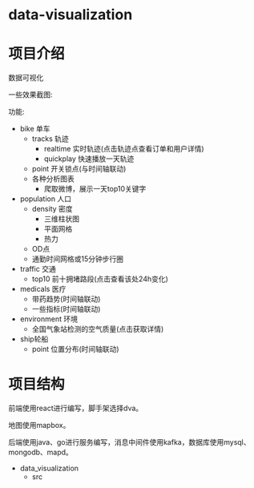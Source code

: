 # data-visualization
# 项目介绍
数据可视化

一些效果截图:

功能:
- bike 单车
    - tracks 轨迹
        - realtime 实时轨迹(点击轨迹点查看订单和用户详情)
        - quickplay 快速播放一天轨迹
    - point 开关锁点(与时间轴联动)
    - 各种分析图表
        - 爬取微博，展示一天top10关键字
- population 人口
    - density 密度
        - 三维柱状图
        - 平面网格
        - 热力
    - OD点
    - 通勤时间网格或15分钟步行圈
- traffic 交通
    - top10 前十拥堵路段(点击查看该处24h变化)
- medicals 医疗
    - 带药趋势(时间轴联动)
    - 一些指标(时间轴联动)
- environment 环境
    - 全国气象站检测的空气质量(点击获取详情)
- ship轮船
    - point 位置分布(时间轴联动)

# 项目结构
前端使用react进行编写，脚手架选择dva。

地图使用mapbox。

后端使用java、go进行服务编写，消息中间件使用kafka，数据库使用mysql、mongodb、mapd。

- data_visualization
    - src